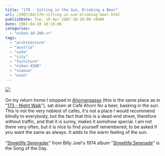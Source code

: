 ```yaml
---
title: "179 - Sitting in the Sun, Drinking a Beer"
url: /2007/04/179-sitting-in-sun-drinking-beer.html
publishDate: Tue, 10 Apr 2007 18:18:00 +0000
date: 2007-04-10 18:18:00
categories: 
  - "nikon-18-200-vr"
tags: 
  - "architecture"
  - "austria"
  - "cafe"
  - "city"
  - "furniture"
  - "nikon-d200"
  - "vienna"
  - "wien"
---
```

<a href="https://d25zfm9zpd7gm5.cloudfront.net/1200x1200/2007/20070410_154016.JPG"><img src="https://d25zfm9zpd7gm5.cloudfront.net/0600x0600/2007/20070410_154016.JPG"/></a><br/><br/>On my return home I stopped in <a href="http://maps.google.com/maps?f=q&hl=en&q=ahorner+gasse&layer=&sll=48.220001,16.37&sspn=0.111171,0.21183&ie=UTF8&z=17&om=1&iwloc=addr" target="_blank">Ahornergasse</a> (this is the same place as in "<a href="/2007/04/173-night-walk.html" target="_blank">173 - Night Walk</a>"), sat down at Café Ahorn for a beer, basking in the sun. This is not the very noblest of cafés, it's not a place I would recommend blindly to everybody, but the fact that this is a dead-end street, therefore without traffic, and that it is sunny, makes it somehow special. I am not there very often, but it is nice to find yourself remembered, to be asked if you want the same as always. It adds to the warm feeling of the sun.<br/><br/>"<a href="http://www.lyricsdomain.com/2/billy_joel/streetlife_serenader.html" target="_blank">Streetlife Serenader</a>" from Billy Joel's 1974 album "<a href="http://www.amazon.com/Streetlife-Serenade-Billy-Joel/dp/B00000DCHA" target="_blank">Streetlife Serenade</a>" is the Song of the Day.
